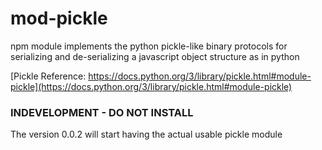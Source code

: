 # mod-pickle
npm module implements the python pickle-like binary protocols for serializing and de-serializing a javascript object structure as in python

[Pickle Reference: https://docs.python.org/3/library/pickle.html#module-pickle](https://docs.python.org/3/library/pickle.html#module-pickle)

### INDEVELOPMENT - DO NOT INSTALL

The version 0.0.2 will start having the actual usable pickle module

